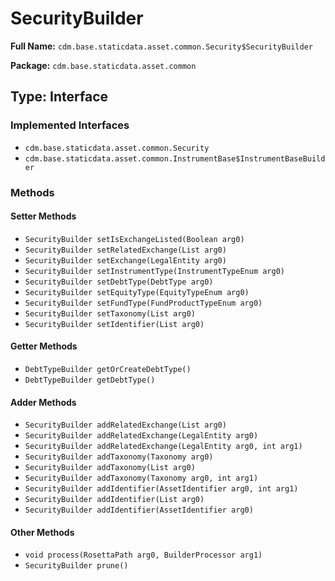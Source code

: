 # SecurityBuilder

**Full Name:** `cdm.base.staticdata.asset.common.Security$SecurityBuilder`

**Package:** `cdm.base.staticdata.asset.common`

## Type: Interface

### Implemented Interfaces

- `cdm.base.staticdata.asset.common.Security`
- `cdm.base.staticdata.asset.common.InstrumentBase$InstrumentBaseBuilder`

### Methods

#### Setter Methods

- `SecurityBuilder setIsExchangeListed(Boolean arg0)`
- `SecurityBuilder setRelatedExchange(List arg0)`
- `SecurityBuilder setExchange(LegalEntity arg0)`
- `SecurityBuilder setInstrumentType(InstrumentTypeEnum arg0)`
- `SecurityBuilder setDebtType(DebtType arg0)`
- `SecurityBuilder setEquityType(EquityTypeEnum arg0)`
- `SecurityBuilder setFundType(FundProductTypeEnum arg0)`
- `SecurityBuilder setTaxonomy(List arg0)`
- `SecurityBuilder setIdentifier(List arg0)`

#### Getter Methods

- `DebtTypeBuilder getOrCreateDebtType()`
- `DebtTypeBuilder getDebtType()`

#### Adder Methods

- `SecurityBuilder addRelatedExchange(List arg0)`
- `SecurityBuilder addRelatedExchange(LegalEntity arg0)`
- `SecurityBuilder addRelatedExchange(LegalEntity arg0, int arg1)`
- `SecurityBuilder addTaxonomy(Taxonomy arg0)`
- `SecurityBuilder addTaxonomy(List arg0)`
- `SecurityBuilder addTaxonomy(Taxonomy arg0, int arg1)`
- `SecurityBuilder addIdentifier(AssetIdentifier arg0, int arg1)`
- `SecurityBuilder addIdentifier(List arg0)`
- `SecurityBuilder addIdentifier(AssetIdentifier arg0)`

#### Other Methods

- `void process(RosettaPath arg0, BuilderProcessor arg1)`
- `SecurityBuilder prune()`

